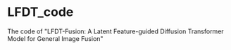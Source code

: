 # LFDT_code
The code of "LFDT-Fusion: A Latent Feature-guided Diffusion Transformer Model for General Image Fusion"
